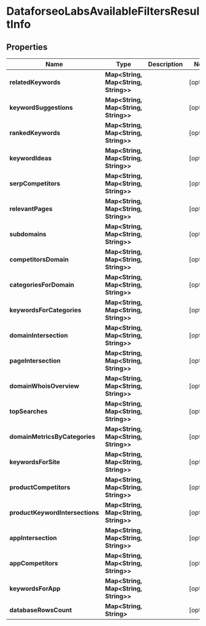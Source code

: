 # DataforseoLabsAvailableFiltersResultInfo


## Properties

| Name | Type | Description | Notes |
|------------ | ------------- | ------------- | -------------|
**relatedKeywords** | **Map<String, Map<String, String>>** |  |[optional]|
**keywordSuggestions** | **Map<String, Map<String, String>>** |  |[optional]|
**rankedKeywords** | **Map<String, Map<String, String>>** |  |[optional]|
**keywordIdeas** | **Map<String, Map<String, String>>** |  |[optional]|
**serpCompetitors** | **Map<String, Map<String, String>>** |  |[optional]|
**relevantPages** | **Map<String, Map<String, String>>** |  |[optional]|
**subdomains** | **Map<String, Map<String, String>>** |  |[optional]|
**competitorsDomain** | **Map<String, Map<String, String>>** |  |[optional]|
**categoriesForDomain** | **Map<String, Map<String, String>>** |  |[optional]|
**keywordsForCategories** | **Map<String, Map<String, String>>** |  |[optional]|
**domainIntersection** | **Map<String, Map<String, String>>** |  |[optional]|
**pageIntersection** | **Map<String, Map<String, String>>** |  |[optional]|
**domainWhoisOverview** | **Map<String, Map<String, String>>** |  |[optional]|
**topSearches** | **Map<String, Map<String, String>>** |  |[optional]|
**domainMetricsByCategories** | **Map<String, Map<String, String>>** |  |[optional]|
**keywordsForSite** | **Map<String, Map<String, String>>** |  |[optional]|
**productCompetitors** | **Map<String, Map<String, String>>** |  |[optional]|
**productKeywordIntersections** | **Map<String, Map<String, String>>** |  |[optional]|
**appIntersection** | **Map<String, Map<String, String>>** |  |[optional]|
**appCompetitors** | **Map<String, Map<String, String>>** |  |[optional]|
**keywordsForApp** | **Map<String, Map<String, String>>** |  |[optional]|
**databaseRowsCount** | **Map<String, String>** |  |[optional]|